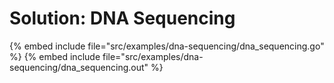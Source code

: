 # Solution: DNA Sequencing

{% embed include file="src/examples/dna-sequencing/dna_sequencing.go" %}
{% embed include file="src/examples/dna-sequencing/dna_sequencing.out" %}


